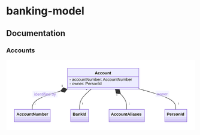 # banking-model

## Documentation

### Accounts

![~mermaid diagram 1~](/diagrams/src_site_accounts-md-1.svg)
